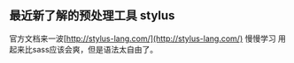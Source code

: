 ## 最近新了解的预处理工具 stylus
官方文档来一波[http://stylus-lang.com/](http://stylus-lang.com/)
慢慢学习 用起来比sass应该会爽，但是语法太自由了。
